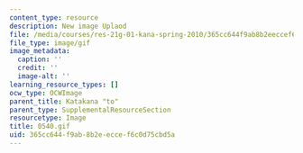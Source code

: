 ```yaml
---
content_type: resource
description: New image Uplaod
file: /media/courses/res-21g-01-kana-spring-2010/365cc644f9ab8b2eeccef6c0d75cbd5a_0540.gif
file_type: image/gif
image_metadata:
  caption: ''
  credit: ''
  image-alt: ''
learning_resource_types: []
ocw_type: OCWImage
parent_title: Katakana "to"
parent_type: SupplementalResourceSection
resourcetype: Image
title: 0540.gif
uid: 365cc644-f9ab-8b2e-ecce-f6c0d75cbd5a
---
```

